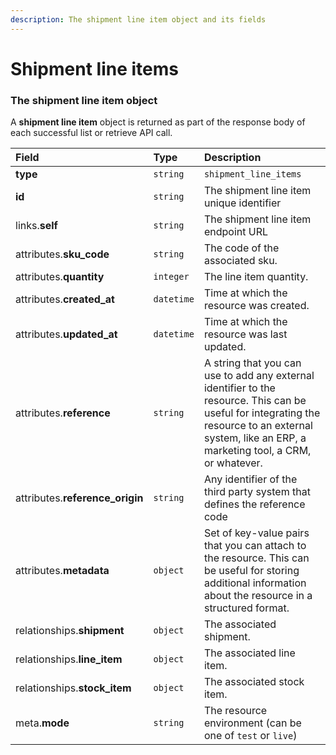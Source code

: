 ```yaml
---
description: The shipment line item object and its fields
---
```


# Shipment line items



### The shipment line item object

A **shipment line item** object is returned as part of the response body of each successful list or retrieve API call.

| Field | Type | Description |
| :--- | :--- | :--- |
| **type** | `string` | `shipment_line_items` |
| **id** | `string` | The shipment line item unique identifier |
| links.**self** | `string` | The shipment line item endpoint URL |
| attributes.**sku_code** | `string` | The code of the associated sku. |
| attributes.**quantity** | `integer` | The line item quantity. |
| attributes.**created_at** | `datetime` | Time at which the resource was created. |
| attributes.**updated_at** | `datetime` | Time at which the resource was last updated. |
| attributes.**reference** | `string` | A string that you can use to add any external identifier to the resource. This can be useful for integrating the resource to an external system, like an ERP, a marketing tool, a CRM, or whatever. |
| attributes.**reference_origin** | `string` | Any identifier of the third party system that defines the reference code |
| attributes.**metadata** | `object` | Set of key-value pairs that you can attach to the resource. This can be useful for storing additional information about the resource in a structured format. |
| relationships.**shipment** | `object` | The associated shipment. |
| relationships.**line_item** | `object` | The associated line item. |
| relationships.**stock_item** | `object` | The associated stock item. |
| meta.**mode** | `string` | The resource environment \(can be one of `test` or `live`\) |

